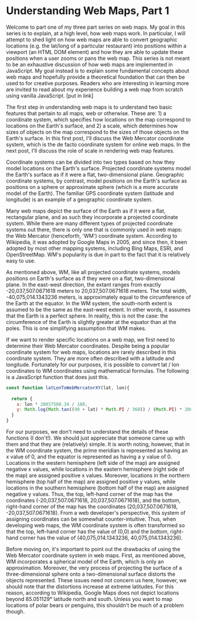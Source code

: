 # Understanding Web Maps, Part 1

Welcome to part one of my three part series on web maps. My goal in this series is to explain, at a high level, how web maps work. In particular, I will attempt to shed light on how web maps are able to convert geographic locations (e.g. the lat/long of a particular restaurant) into positions within a viewport (an HTML DOM element) and how they are able to update these positions when a user zooms or pans the web map. This series is not meant to be an exhaustive discussion of how web maps are implemented in JavaScript. My goal instead is to explain some fundamental concepts about web maps and hopefully provide a theoretical foundation that can then be used to for creative purposes. Readers who are interesting in learning more are invited to read about my experience building a web map from scratch using vanilla JavaScript. [put in link]

The first step in understanding web maps is to understand two basic features that pertain to all maps, web or otherwise. These are: 1) a coordinate system, which specifies how locations on the map correspond to locations on the Earth's surface, and 2) a scale, which determines how sizes of objects on the map correspond to the sizes of those objects on the Earth's surface. In this first post, I'll discuss the Web Mercator coordinate system, which is the de facto coordinate system for online web maps. In the next post, I'll discuss the role of scale in rendering web map features.

Coordinate systems can be divided into two types based on how they model locations on the Earth's surface. Projected coordinate systems model the Earth's surface as if it were a flat, two-dimensional plane. Geographic coordinate systems, by contrast, model positions on the Earth's surface as positions on a sphere or approximate sphere (which is a more accurate model of the Earth). The familiar GPS coordinate system (latitude and longitude) is an example of a geographic coordinate system.

Many web maps depict the surface of the Earth as if it were a flat, rectangular plane, and as such they incorporate a projected coordinate system. While there are many different types of projected coordinate systems out there, there is only one that is commonly used in web maps: the Web Mercator (henceforth, 'WM') coordinate system. According to Wikipedia, it was adopted by Google Maps in 2005, and since then, it been adopted by most other mapping systems, including Bing Maps, ESRI, and OpenStreetMap. WM's popularity is due in part to the fact that it is relatively easy to use.

As mentioned above, WM, like all projected coordinate systems, models positions on Earth's surface as if they were on a flat, two-dimensional plane. In the east-west direction, the extant ranges from exactly -20,037,507.0671618 meters to 20,037,507.0671618 meters. The total width, -40,075,014.1343236 meters, is approximately equal to the circumference of the Earth at the equator. In the WM system, the south-north extent is assumed to be the same as the east-west extent. In other words, it assumes that the Earth is a perfect sphere. In reality, this is not the case: the circumference of the Earth is slightly greater at the equator than at the poles. This is one simplifying assumption that WM makes.

If we want to render specific locations on a web map, we first need to determine their Web Mercator coordinates. Despite being a popular coordinate system for web maps, locations are rarely described in this coordinate system. They are more often described with a latitude and longitude. Fortunately for our purposes, it is possible to convert lat / lon coordinates to WM coordinates using mathematical formulas. The following is a JavaScript function that does just this.

~~~js
const function latLonToWebMercatorXY(lat, lon){  
  return {
    x: lon * 20037508.34 / 180,
    y: Math.log(Math.tan((90 + lat) * Math.PI / 360)) / (Math.PI) * 20037508.34;
  }
}
~~~

For our purposes, we don't need to understand the details of these functions (I don't!). We should just appreciate that someone came up with them and that they are (relatively) simple. It is worth noting, however, that in the WM coordinate system, the prime meridian is represented as having an x value of 0, and the equator is represented as having a y value of 0. Locations in the western hemisphere (left side of the map) are assigned negative x values, while locations in the eastern hemisphere (right side of the map) are assigned positive x values. Moreover, locations in the northern hemisphere (top half of the map) are assigned positive y values, while locations in the southern hemisphere (bottom half of the map) are assigned negative y values. Thus, the top, left-hand corner of the map has the coordinates (-20,037,507.0671618, 20,037,507.0671618), and the bottom, right-hand corner of the map has the coordinates (20,037,507.0671618, -20,037,507.0671618). From a web developer's perspective, this system of assigning coordinates can be somewhat counter-intuitive. Thus, when developing web maps, the WM coordinate system is often transformed so that the top, left-hand corner has the value of (0,0) and the bottom, right-hand corner has the value of (40,075,014.1343236, 40,075,014.1343236).

Before moving on, it's important to point out the drawbacks of using the Web Mercator coordinate system in web maps. First, as mentioned above, WM incorporates a spherical model of the Earth, which is only an approximation. Moreover, the very process of projecting the surface of a three-dimensional sphere onto a two-dimensional surface distorts the objects represented. These issues need not concern us here, however, we should note that the distortions increase at extreme latitudes. For this reason, according to Wikipedia, Google Maps does not depict locations beyond 85.051129° latitude north and south. Unless you want to map locations of polar bears or penguins, this shouldn't be much of a problem though.

